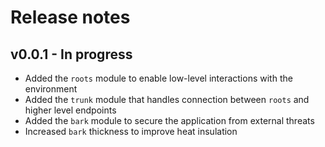 # Release notes

## v0.0.1 - In progress

- Added the `roots` module to enable low-level interactions with the environment
- Added the `trunk` module that handles connection between `roots` and higher level endpoints
- Added the `bark` module to secure the application from external threats
- Increased `bark` thickness to improve heat insulation
